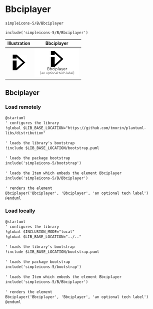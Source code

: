 # Bbciplayer


```text
simpleicons-5/B/Bbciplayer
```

```text
include('simpleicons-5/B/Bbciplayer')
```



| Illustration | Bbciplayer |
| :---: | :---: |
| ![illustration for Illustration](../../simpleicons-5/B/Bbciplayer.png) | ![illustration for Bbciplayer](../../simpleicons-5/B/Bbciplayer.Local.png) |




## Bbciplayer

### Load remotely
```plantuml
@startuml
' configures the library
!global $LIB_BASE_LOCATION="https://github.com/tmorin/plantuml-libs/distribution"

' loads the library's bootstrap
!include $LIB_BASE_LOCATION/bootstrap.puml

' loads the package bootstrap
include('simpleicons-5/bootstrap')

' loads the Item which embeds the element Bbciplayer
include('simpleicons-5/B/Bbciplayer')

' renders the element
Bbciplayer('Bbciplayer', 'Bbciplayer', 'an optional tech label')
@enduml
```

### Load locally
```plantuml
@startuml
' configures the library
!global $INCLUSION_MODE="local"
!global $LIB_BASE_LOCATION="../.."

' loads the library's bootstrap
!include $LIB_BASE_LOCATION/bootstrap.puml

' loads the package bootstrap
include('simpleicons-5/bootstrap')

' loads the Item which embeds the element Bbciplayer
include('simpleicons-5/B/Bbciplayer')

' renders the element
Bbciplayer('Bbciplayer', 'Bbciplayer', 'an optional tech label')
@enduml
```


